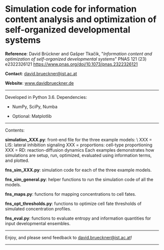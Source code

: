 # Simulation code for information content analysis and optimization of self-organized developmental systems


**Reference**: 
    David Brückner and Gašper Tkačik, 
    "*Information content and optimization of self-organized developmental systems*"
    PNAS 121 (23) e2322326121
    https://www.pnas.org/doi/10.1073/pnas.2322326121

**Contact**: david.brueckner@ist.ac.at

**Website**: www.davidbrueckner.de


-----------------------------------------------------------------------

Developed in Python 3.6. Dependencies:

- NumPy, SciPy, Numba

- Optional: Matplotlib

-----------------------------------------------------------------------

Contents:

**simulation_XXX.py**: front-end file for the three example models: \\
XXX = LIS: lateral inhibition signaling
XXX = proportions: cell-type proportioning
XXX = RD: reaction-diffusion dynamics
Each examples demonstrates how simulations are setup, run, optimized, evaluated using information terms, and plotted.

**fns_sim_XXX.py**: simulation code for each of the three example models.

**fns_sim_general.py**: helper functions to run the simulation code of all the models.

**fns_maps.py**: functions for mapping concentrations to cell fates.

**fns_opt_thresholds.py**: functions to optimize cell fate thresholds of simulated concentration profiles.

**fns_eval.py**: functions to evaluate entropy and information quantities for input developmental ensembles.

-----------------------------------------------------------------------


Enjoy, and please send feedback to david.brueckner@ist.ac.at!

       	   	       				    
						
-----------------------------------------------------------------------
